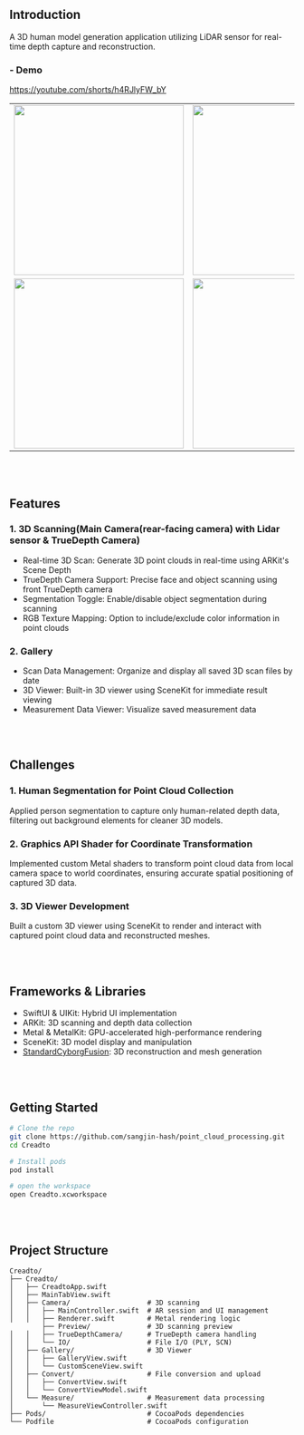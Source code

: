 ## Introduction

A 3D human model generation application utilizing LiDAR sensor for real-time depth capture and reconstruction.

### - Demo
https://youtube.com/shorts/h4RJlyFW_bY

<table>
  <tr>
    <td><img src="https://github.com/user-attachments/assets/cc35aed8-df94-4e27-bfa7-19318185eb10" width="300"/></td>
    <td><img src="https://github.com/user-attachments/assets/81cfbb1b-97e5-401c-896d-7e45df66f376" width="300"/></td>
  </tr>
  <tr>
    <td><img src="https://github.com/user-attachments/assets/4802b220-9f0e-4e37-bb4e-fe8d9fb8d5eb" width="300"/></td>
    <td><img src="https://github.com/user-attachments/assets/95909585-609c-49e4-b8c5-8aae5da5e28e" width="300"/></td>
  </tr>
</table>

<br></br>

## Features
### 1. 3D Scanning(Main Camera(rear-facing camera) with Lidar sensor & TrueDepth Camera)
- Real-time 3D Scan: Generate 3D point clouds in real-time using ARKit's Scene Depth
- TrueDepth Camera Support: Precise face and object scanning using front TrueDepth camera
- Segmentation Toggle: Enable/disable object segmentation during scanning
- RGB Texture Mapping: Option to include/exclude color information in point clouds

### 2. Gallery
- Scan Data Management: Organize and display all saved 3D scan files by date
- 3D Viewer: Built-in 3D viewer using SceneKit for immediate result viewing
- Measurement Data Viewer: Visualize saved measurement data

<br></br>

## Challenges
### 1. Human Segmentation for Point Cloud Collection
Applied person segmentation to capture only human-related depth data, filtering out background elements for cleaner 3D models.

### 2. Graphics API Shader for Coordinate Transformation
Implemented custom Metal shaders to transform point cloud data from local camera space to world coordinates, ensuring accurate spatial positioning of captured 3D data.

### 3. 3D Viewer Development
Built a custom 3D viewer using SceneKit to render and interact with captured point cloud data and reconstructed meshes.

<br></br>

## Frameworks & Libraries
- SwiftUI & UIKit: Hybrid UI implementation
- ARKit: 3D scanning and depth data collection
- Metal & MetalKit: GPU-accelerated high-performance rendering
- SceneKit: 3D model display and manipulation
- [StandardCyborgFusion](https://github.com/StandardCyborg/StandardCyborgCocoa): 3D reconstruction and mesh generation

<br></br>

## Getting Started
```bash
# Clone the repo
git clone https://github.com/sangjin-hash/point_cloud_processing.git
cd Creadto

# Install pods
pod install

# open the workspace
open Creadto.xcworkspace
```

<br></br>

## Project Structure
```
Creadto/
├── Creadto/
│   ├── CreadtoApp.swift          
│   ├── MainTabView.swift         
│   ├── Camera/                   # 3D scanning
│   │   ├── MainController.swift  # AR session and UI management
│   │   ├── Renderer.swift        # Metal rendering logic
        ├── Preview/              # 3D scanning preview
│   │   ├── TrueDepthCamera/      # TrueDepth camera handling
│   │   └── IO/                   # File I/O (PLY, SCN)
│   ├── Gallery/                  # 3D Viewer
│   │   ├── GalleryView.swift     
│   │   └── CustomSceneView.swift
│   ├── Convert/                  # File conversion and upload
│   │   ├── ConvertView.swift
│   │   └── ConvertViewModel.swift
│   └── Measure/                  # Measurement data processing
│       └── MeasureViewController.swift
├── Pods/                         # CocoaPods dependencies
└── Podfile                       # CocoaPods configuration
```
